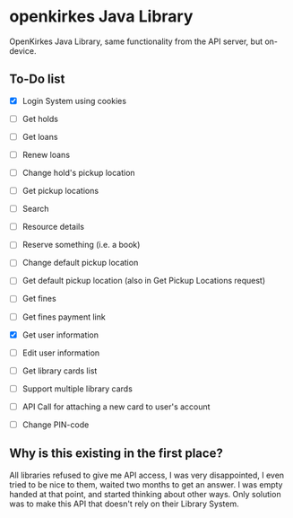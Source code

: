 # openkirkes Java Library
OpenKirkes Java Library, same functionality from the API server, but on-device.

## To-Do list
- [x] Login System using cookies
- [ ] Get holds
- [ ] Get loans
- [ ] Renew loans
- [ ] Change hold's pickup location
- [ ] Get pickup locations
- [ ] Search
- [ ] Resource details
- [ ] Reserve something (i.e. a book)
- [ ] Change default pickup location
- [ ] Get default pickup location (also in Get Pickup Locations request)
- [ ] Get fines
- [ ] Get fines payment link
- [x] Get user information
- [ ] Edit user information
- [ ] Get library cards list
- [ ] Support multiple library cards
- [ ] API Call for attaching a new card to user's account
- [ ] Change PIN-code


## Why is this existing in the first place?
All libraries refused to give me API access, I was very disappointed, I even tried to be nice to them, waited two months to get an answer. I was empty handed at that point, and started thinking about other ways. Only solution was to make this API that doesn't rely on their Library System.
